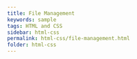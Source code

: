 ```yaml
---
title: File Management
keywords: sample
tags: HTML and CSS
sidebar: html-css
permalink: html-css/file-management.html
folder: html-css
---
```

